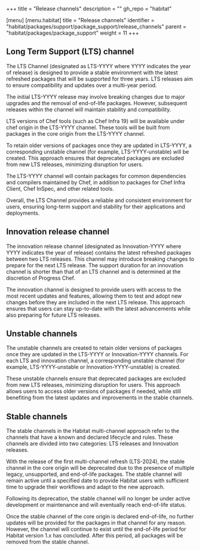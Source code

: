 +++
title = "Release channels"
description = ""
gh_repo = "habitat"

[menu]
  [menu.habitat]
    title = "Release channels"
    identifier = "habitat/packages/support/package_support/release_channels"
    parent = "habitat/packages/package_support"
    weight = 11
+++

## Long Term Support (LTS) channel

The LTS Channel (designated as LTS-YYYY where YYYY indicates the year of release) is designed to provide a stable environment with the latest refreshed packages that will be supported for three years. LTS releases aim to ensure compatibility and updates over a multi-year period.

The initial LTS-YYYY release may involve breaking changes due to major upgrades and the removal of end-of-life packages. However, subsequent releases within the channel will maintain stability and compatibility.

LTS versions of Chef tools (such as Chef Infra 19) will be available under chef origin in the LTS-YYYY channel. These tools will be built from packages in the core origin from the LTS-YYYY channel.

To retain older versions of packages once they are updated in LTS-YYYY, a corresponding unstable channel (for example, LTS-YYYY-unstable) will be created. This approach ensures that deprecated packages are excluded from new LTS releases, minimizing disruption for users.

The LTS-YYYY channel will contain packages for common dependencies and compilers maintained by Chef, in addition to packages for Chef Infra Client, Chef InSpec, and other related tools.

Overall, the LTS Channel provides a reliable and consistent environment for users, ensuring long-term support and stability for their applications and deployments.

## Innovation release channel

The innovation release channel (designated as Innovation-YYYY where YYYY indicates the year of release) contains the latest refreshed packages between two LTS releases. This channel may introduce breaking changes to prepare for the next LTS release. The support duration for an innovation channel is shorter than that of an LTS channel and is determined at the discretion of Progress Chef.

The innovation channel is designed to provide users with access to the most recent updates and features, allowing them to test and adopt new changes before they are included in the next LTS release. This approach ensures that users can stay up-to-date with the latest advancements while also preparing for future LTS releases.

## Unstable channels

The unstable channels are created to retain older versions of packages once they are updated in the LTS-YYYY or Innovation-YYYY channels. For each LTS and innovation channel, a corresponding unstable channel (for example, LTS-YYYY-unstable or Innovation-YYYY-unstable) is created.

These unstable channels ensure that deprecated packages are excluded from new LTS releases, minimizing disruption for users. This approach allows users to access older versions of packages if needed, while still benefiting from the latest updates and improvements in the stable channels.

## Stable channels

The stable channels in the Habitat multi-channel approach refer to the channels that have a known and declared lifecycle and rules. These channels are divided into two categories: LTS releases and Innovation releases.

With the release of the first multi-channel refresh (LTS-2024), the stable channel in the core origin will be deprecated due to the presence of multiple legacy, unsupported, and end-of-life packages. The stable channel will remain active until a specified date to provide Habitat users with sufficient time to upgrade their workflows and adapt to the new approach.

Following its deprecation, the stable channel will no longer be under active development or maintenance and will eventually reach end-of-life status.

Once the stable channel of the core origin is declared end-of-life, no further updates will be provided for the packages in that channel for any reason. However, the channel will continue to exist until the end-of-life period for Habitat version 1.x has concluded. After this period, all packages will be removed from the stable channel.
